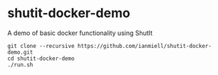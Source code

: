 # shutit-docker-demo
A demo of basic docker functionality using ShutIt

```
git clone --recursive https://github.com/ianmiell/shutit-docker-demo.git
cd shutit-docker-demo
./run.sh
```
